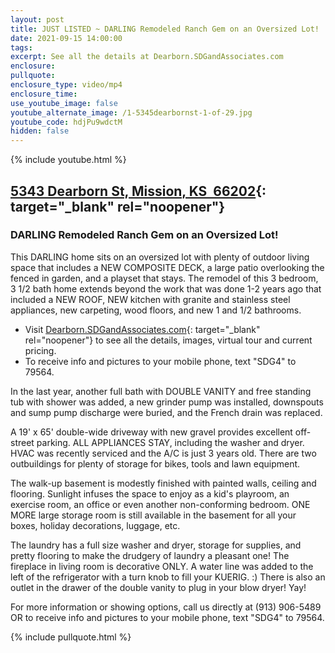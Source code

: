 ```yaml
---
layout: post
title: JUST LISTED ~ DARLING Remodeled Ranch Gem on an Oversized Lot!
date: 2021-09-15 14:00:00
tags:
excerpt: See all the details at Dearborn.SDGandAssociates.com
enclosure:
pullquote:
enclosure_type: video/mp4
enclosure_time:
use_youtube_image: false
youtube_alternate_image: /1-5345dearbornst-1-of-29.jpg
youtube_code: hdjPu9wdctM
hidden: false
---
```

{% include youtube.html %}

## [5343 Dearborn St, Mission, KS&nbsp; 66202](http://Dearborn.SDGandAssociates.com){: target="_blank" rel="noopener"}

### DARLING Remodeled Ranch Gem on an Oversized Lot\!

This DARLING home sits on an oversized lot with plenty of outdoor living space that includes a NEW COMPOSITE DECK, a large patio overlooking the fenced in garden, and a playset that stays. The remodel of this 3 bedroom, 3 1/2 bath home extends beyond the work that was done 1-2 years ago that included a NEW ROOF, NEW kitchen with granite and stainless steel appliances, new carpeting, wood floors, and new 1 and 1/2 bathrooms.

* Visit [Dearborn.SDGandAssociates.com](http://Dearborn.SDGandAssociates.com){: target="_blank" rel="noopener"} to see all the details, images, virtual tour and current pricing.
* To receive info and pictures to your mobile phone, text "SDG4" to 79564.

In the last year, another full bath with DOUBLE VANITY and free standing tub with shower was added, a new grinder pump was installed, downspouts and sump pump discharge were buried, and the French drain was replaced.

A 19' x 65' double-wide driveway with new gravel provides excellent off-street parking. ALL APPLIANCES STAY, including the washer and dryer. HVAC was recently serviced and the A/C is just 3 years old. There are two outbuildings for plenty of storage for bikes, tools and lawn equipment.

The walk-up basement is modestly finished with painted walls, ceiling and flooring. Sunlight infuses the space to enjoy as a kid's playroom, an exercise room, an office or even another non-conforming bedroom. ONE MORE large storage room is still available in the basement for all your boxes, holiday decorations, luggage, etc.

The laundry has a full size washer and dryer, storage for supplies, and pretty flooring to make the drudgery of laundry a pleasant one\! The fireplace in living room is decorative ONLY. A water line was added to the left of the refrigerator with a turn knob to fill your KUERIG. :) There is also an outlet in the drawer of the double vanity to plug in your blow dryer\! Yay\!

For more information or showing options, call us directly at (913) 906-5489 OR to receive info and pictures to your mobile phone, text "SDG4" to 79564.

{% include pullquote.html %}
